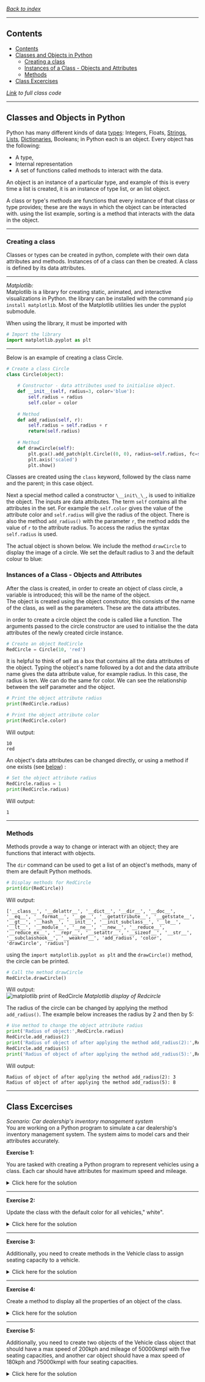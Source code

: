 *[Back to index](</readme.md>)*
___
## Contents
- [Contents](#contents)
- [Classes and Objects in Python](#classes-and-objects-in-python)
  - [Creating a class](#creating-a-class)
  - [Instances of a Class - Objects and Attributes](#instances-of-a-class---objects-and-attributes)
  - [Methods](#methods)
- [Class Excercises](#class-excercises)

*[Link](/XXCode%20Snips/3.4.1%20RedCircle%20Class.py) to full class code*

___
## Classes and Objects in Python

Python has many different kinds of data [types](/1%20Python%20Basics/1.2%20Types.md): Integers, Floats, [Strings](/1%20Python%20Basics/1.4%20String%20Operations.md), [Lists](/2%20Python%20Data%20Structures/2.1%20Lists%20and%20Tuples.md#Lists), [Dictionaries](/2%20Python%20Data%20Structures/2.3%20Dictionaries.md), Booleans; in Python each is an object. Every object has the following:
* A type,
* Internal representation
* A set of functions called methods to interact with the data.  

An object is an instance of a particular type, and example of this is every time a list is created, it is an instance of type list, or an list object.

A class or type's *methods* are functions that every instance of that class or type provides; these are the ways in which the object can be interacted with. using the list example, sorting is a method that interacts with the data in the object.  

___
### Creating a class

Classes or types can be created in python, complete with their own data attributes and methods. Instances of of a class can then be created. A class is defined by its data attributes.

___
*Matplotlib:*  
Matplotlib is a library for creating static, animated, and interactive visualizations in Python. the library can be installed with the command `pip install matplotlib`. Most of the Matplotlib utilities lies under the pyplot submodule.  

When using the library, it must be imported with
```py
# Import the library
import matplotlib.pyplot as plt
```
___

Below is an example of creating a class Circle. 
```py
# Create a class Circle
class Circle(object):
    
    # Constructor - data attributes used to initialise object.
    def __init__(self, radius=3, color='blue'):
        self.radius = radius
        self.color = color 
    
    # Method
    def add_radius(self, r):
        self.radius = self.radius + r
        return(self.radius)
    
    # Method
    def drawCircle(self):
        plt.gca().add_patch(plt.Circle((0, 0), radius=self.radius, fc=self.color))
        plt.axis('scaled')
        plt.show()  
```

Classes are created using the `class` keyword, followed by the class name and the parent; in this case object.

Next a special method called a constructor `\__init\_\_`, is used to initialize the object. The inputs are data attributes. The term `self` contains all the attributes in the set. For example the `self.color` gives the value of the attribute color and `self.radius` will give the radius of the object. There is also the method `add_radius()` with the parameter `r`, the method adds the value of `r` to the attribute radius. To access the radius the syntax `self.radius` is used. 

The actual object is shown below. We include the method `drawCircle` to display the image of a circle. We set the default radius to 3 and the default colour to blue:

### Instances of a Class - Objects and Attributes

After the class is created, in order to create an object of class circle, a variable is introduced; this will be the name of the object.  
The object is created using the object construtor, this consists of the name of the class, as well as the parameters. These are the data attributes. 

in order to create a circle object the code is called like a function. The arguments passed to the circle constructor are used to initialise the the data attributes of the newly created circle instance.  
```py
# Create an object RedCircle
RedCircle = Circle(10, 'red')
```

It is helpful to think of self as a box that contains all the data attributes of the object. Typing the object's name followed by a dot and the data attribute name gives the data attribute value, for example radius. In this case, the radius is ten.
We can do the same for color. We can see the relationship between the self parameter and the object.  
```py
# Print the object attribute radius
print(RedCircle.radius)

# Print the object attribute color
print(RedCircle.color)
```

Will output:
```
10
red
```

An object's data attributes can be changed directly, or using a method if one exists (see [below](/3%20Control%20Flow/3.4%20Objects%20and%20Classes.md#methods))
:
```py
# Set the object attribute radius
RedCircle.radius = 1
print(RedCircle.radius)
```

Will output:
```
1
```

___
### Methods

Methods provde a way to change or interact with an object; they are functions that interact with objects.  

The `dir` command can be used to get a list of an object's methods, many of them are default Python methods. 
```py
# Display methods for RedCircle
print(dir(RedCircle))
```

Will output:
```
['__class__', '__delattr__', '__dict__', '__dir__', '__doc__', '__eq__', '__format__', '__ge__', '__getattribute__', '__getstate__', '__gt__', '__hash__', '__init__', '__init_subclass__', '__le__', '__lt__', '__module__', '__ne__', '__new__', '__reduce__', '__reduce_ex__', '__repr__', '__setattr__', '__sizeof__', '__str__', '__subclasshook__', '__weakref__', 'add_radius', 'color', 
'drawCircle', 'radius']
```

using the `import matplotlib.pyplot as plt` and the `drawCircle()` method, the circle can be printed.
```py
# Call the method drawCircle
RedCircle.drawCircle()
```
Will output:  
![matplotlib print of RedCircle](<3.4 RedCircle.png>)
*Matplotlib display of Redcircle*

The radius of the circle can be changed by applying the method `add_radius()`. The example below increases the radius by 2 and then by 5:
```py
# Use method to change the object attribute radius
print('Radius of object:',RedCircle.radius)
RedCircle.add_radius(2)
print('Radius of object of after applying the method add_radius(2):',RedCircle.radius)
RedCircle.add_radius(5)
print('Radius of object of after applying the method add_radius(5):',RedCircle.radius)
```

Will output:
```
Radius of object of after applying the method add_radius(2): 3
Radius of object of after applying the method add_radius(5): 8
```

___
## Class Excercises

*Scenario: Car dealership's inventory management system*  
You are working on a Python program to simulate a car dealership's inventory management system. The system aims to model cars and their attributes accurately.

**Exercise 1:**  

You are tasked with creating a Python program to represent vehicles using a class. Each car should have attributes for maximum speed and mileage. 

<details><summary>Click here for the solution</summary>

```py
class Vehicle:
    def __init__(self, max_speed, mileage):
        self.max_speed = max_speed
        self.mileage = mileage  
```
</details>

___
**Exercise 2:**  

Update the class with the default color for all vehicles," white".

<details><summary>Click here for the solution</summary>

```py
class Vehicle:
    color = "white"

    def __init__(self, max_speed, mileage):
        self.max_speed = max_speed
        self.mileage = mileage
```
</details>

___
**Exercise 3:**  

Additionally, you need to create methods in the Vehicle class to assign seating capacity to a vehicle. 

<details><summary>Click here for the solution</summary>

```py
class Vehicle:
    color = "white"

    def __init__(self, max_speed, mileage):
        self.max_speed = max_speed
        self.mileage = mileage
        self.seating_capacity = None

    def assign_seating_capacity(self, seating_capacity):
        self.seating_capacity = seating_capacity
```
</details>

___
**Exercise 4:**  

Create a method to display all the properties of an object of the class. 

<details><summary>Click here for the solution</summary>

```py
class Vehicle:
    color = "white"

    def __init__(self, max_speed, mileage):
        self.max_speed = max_speed
        self.mileage = mileage
        self.seating_capacity = None

    def assign_seating_capacity(self, seating_capacity):
        self.seating_capacity = seating_capacity

    def display_properties(self):
        print("Properties of the Vehicle:")
        print("Color:", self.color)
        print("Maximum Speed:", self.max_speed)
        print("Mileage:", self.mileage)
        print("Seating Capacity:", self.seating_capacity)
```
</details>

___
**Exercise 5:**  

Additionally, you need to create two objects of the Vehicle class object that should have a max speed of 200kph and mileage of 50000kmpl with five seating capacities, and another car object should have a max speed of 180kph and 75000kmpl with four seating capacities.

<details><summary>Click here for the solution</summary>

```py
class Vehicle:
    color = "white"

    def __init__(self, max_speed, mileage):
        self.max_speed = max_speed
        self.mileage = mileage
        self.seating_capacity = None

    def assign_seating_capacity(self, seating_capacity):
        self.seating_capacity = seating_capacity

    def display_properties(self):
        print("Properties of the Vehicle:")
        print("Color:", self.color)
        print("Maximum Speed:", self.max_speed)
        print("Mileage:", self.mileage)
        print("Seating Capacity:", self.seating_capacity)

# Creating objects of the Vehicle class
vehicle1 = Vehicle(200, 50000)
vehicle1.assign_seating_capacity(5)
vehicle1.display_properties()

vehicle2 = Vehicle(180, 75000)
vehicle2.assign_seating_capacity(4)
vehicle2.display_properties()
```
</details>
